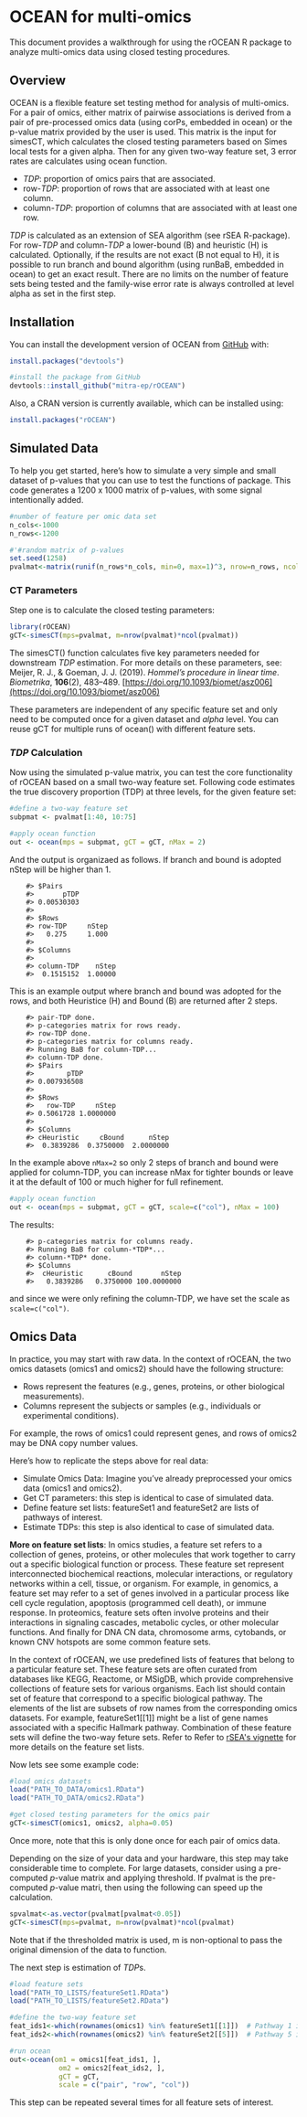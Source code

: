 
# OCEAN for multi-omics
This document provides a walkthrough for using the rOCEAN R package to analyze multi-omics data using closed testing procedures.

## Overview
OCEAN is a flexible feature set testing method for analysis of multi-omics. For a pair of omics, either matrix of pairwise associations is derived from a pair of pre-processed omics data (using corPs, embedded in ocean) or the p-value matrix provided by the user is used. This matrix is the input for simesCT, which calculates the closed testing parameters based on Simes local tests for a given alpha. Then for any given two-way feature set, 3 error rates are calculates using ocean function. 
* *TDP*: proportion of omics pairs that are associated.
* row-*TDP*: proportion of rows that are associated with at least one column.
* column-*TDP*: proportion of columns that are associated with at least one row.
  
*TDP* is calculated as an extension of SEA algorithm (see rSEA R-package). For row-*TDP* and column-*TDP* a lower-bound (B) and heuristic (H) is calculated. Optionally, if the results are not exact (B not equal to H), it is possible to run branch and bound algorithm (using runBaB, embedded in ocean) to get an exact result. There are no limits on the number of feature sets being tested and the family-wise error rate is always controlled at level alpha as set in the first step.

## Installation

You can install the development version of OCEAN from
[GitHub](https://github.com/) with:

```r
install.packages("devtools")

#install the package from GitHub
devtools::install_github("mitra-ep/rOCEAN")
```
Also, a CRAN version is currently available, which can be installed using:

```r
install.packages("rOCEAN")

```
## Simulated Data

To help you get started, here’s how to simulate a very simple and small dataset of p-values that you can use to test the functions of package.
This code generates a 1200 x 1000 matrix of p-values, with some signal intentionally added.

```r
#number of feature per omic data set
n_cols<-1000
n_rows<-1200

#'#random matrix of p-values
set.seed(1258)
pvalmat<-matrix(runif(n_rows*n_cols, min=0, max=1)^3, nrow=n_rows, ncol=n_cols)
```

### CT Parameters

Step one is to calculate the closed testing parameters:

```r
library(rOCEAN)
gCT<-simesCT(mps=pvalmat, m=nrow(pvalmat)*ncol(pvalmat))
```

The simesCT() function calculates five key parameters needed for downstream *TDP* estimation. For more details on these parameters, see:
Meijer, R. J., & Goeman, J. J. (2019). *Hommel’s procedure in linear time*. _Biometrika_, **106**(2), 483–489. [https://doi.org/10.1093/biomet/asz006](https://doi.org/10.1093/biomet/asz006)

These parameters are independent of any specific feature set and only need to be computed once for a given dataset and $alpha$ level. You can reuse gCT for multiple runs of ocean() with different feature sets.

### *TDP* Calculation

Now using the simulated p-value matrix, you can test the core functionality of rOCEAN based on a small two-way feature set.
Following code estimates the true discovery proportion (TDP) at three levels, for the given feature set:

```r
#define a two-way feature set
subpmat <- pvalmat[1:40, 10:75]

#apply ocean function
out <- ocean(mps = subpmat, gCT = gCT, nMax = 2)
```

And the output is organizaed as follows. If branch and bound is adopted nStep will be higher than 1.

```
    #> $Pairs
    #>       pTDP 
    #> 0.00530303 
    #> 
    #> $Rows
    #> row-TDP     nStep 
    #>   0.275     1.000
    #>
    #> $Columns
    #>
    #> column-TDP    nStep 
    #>  0.1515152  1.00000  

```


This is an example output where branch and bound was adopted for the rows, and both Heuristice (H) and Bound (B) are returned after 2 steps.
```
    #> pair-TDP done. 
    #> p-categories matrix for rows ready. 
    #> row-TDP done. 
    #> p-categories matrix for columns ready. 
    #> Running BaB for column-TDP... 
    #> column-TDP done.
    #> $Pairs
    #>        pTDP 
    #> 0.007936508 
    #> 
    #> $Rows
    #>   row-TDP     nStep 
    #> 0.5061728 1.0000000 
    #> 
    #> $Columns
    #> cHeuristic     cBound      nStep 
    #>  0.3839286  0.3750000  2.0000000
```
 
In the example above `nMax=2` so only 2 steps of branch and bound were applied for column-TDP, you can increase nMax for tighter bounds or leave it at the default of 100 or much higher for full refinement.

```r
#apply ocean function
out <- ocean(mps = subpmat, gCT = gCT, scale=c("col"), nMax = 100)
```
The results:

```
    #> p-categories matrix for columns ready. 
    #> Running BaB for column-*TDP*... 
    #> column-*TDP* done.
    #> $Columns
    #>  cHeuristic      cBound       nStep 
    #>   0.3839286   0.3750000 100.0000000
```
and since we were only refining the column-TDP, we have set the scale as `scale=c("col")`.

## Omics Data

In practice, you may start with raw data. 
In the context of rOCEAN, the two omics datasets (omics1 and omics2) should have the following structure:

* Rows represent the features (e.g., genes, proteins, or other biological measurements).
* Columns represent the subjects or samples (e.g., individuals or experimental conditions).

For example, the rows of omics1 could represent genes, and rows of omics2 may be DNA copy number values.

Here’s how to replicate the steps above for real data:

- Simulate Omics Data: Imagine you’ve already preprocessed your omics data (omics1 and omics2).
- Get CT parameters: this step is identical to case of simulated data.
- Define feature set lists: featureSet1 and featureSet2 are lists of pathways of interest. 
- Estimate TDPs: this step is also identical to case of simulated data.

__More on feature set lists__: 
In omics studies, a feature set refers to a collection of genes, proteins, or other molecules that work together to carry out a specific biological function or process. These feature set represent interconnected biochemical reactions, molecular interactions, or regulatory networks within a cell, tissue, or organism. For example, in genomics, a feature set may refer to a set of genes involved in a particular process like cell cycle regulation, apoptosis (programmed cell death), or immune response. In proteomics, feature sets often involve proteins and their interactions in signaling cascades, metabolic cycles, or other molecular functions. And finally for DNA CN data, chromosome arms, cytobands, or known CNV hotspots are some common feature sets.

In the context of rOCEAN, we use predefined lists of features that belong to a particular feature set. These feature sets are often curated from databases like KEGG, Reactome, or MSigDB, which provide comprehensive collections of feature sets for various organisms. Each list should contain set of feature that correspond to a specific biological pathway. The elements of the list are subsets of row names from the corresponding omics datasets. For example, featureSet1[[1]] might be a list of gene names associated with a specific Hallmark pathway. Combination of these feature sets will define the two-way feture sets. Refer to Refer to [rSEA's vignette](https://github.com/cran/rSEA/blob/master/vignettes/rSEA_vignette.Rmd) for more details on the feature set lists.

Now lets see some example code:

```r
#load omics datasets
load("PATH_TO_DATA/omics1.RData")
load("PATH_TO_DATA/omics2.RData")

#get closed testing parameters for the omics pair
gCT<-simesCT(omics1, omics2, alpha=0.05)
```
Once more, note that this is only done once for each pair of omics data.

Depending on the size of your data and your hardware, this step may take considerable time to complete. For large datasets, consider using a pre-computed $p$-value matrix and applying threshold.
If pvalmat is the pre-computed $p$-value matri, then using the following can speed up the calculation.

```r
spvalmat<-as.vector(pvalmat[pvalmat<0.05])
gCT<-simesCT(mps=pvalmat, m=nrow(pvalmat)*ncol(pvalmat)
```
Note that if the thresholded matrix is used, m is non-optional to pass the original dimension of the data to function.

The next step is estimation of *TDP*s.

```r
#load feature sets
load("PATH_TO_LISTS/featureSet1.RData")
load("PATH_TO_LISTS/featureSet2.RData")

#define the two-way feature set
feat_ids1<-which(rownames(omics1) %in% featureSet1[[1]])  # Pathway 1 in omics1
feat_ids2<-which(rownames(omics2) %in% featureSet2[[5]])  # Pathway 5 in omics2

#run ocean
out<-ocean(om1 = omics1[feat_ids1, ],
            om2 = omics2[feat_ids2, ],
            gCT = gCT, 
            scale = c("pair", "row", "col"))

```

This step can be repeated several times for all feature sets of interest.
